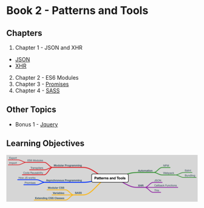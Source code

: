 # Book 2 - Patterns and Tools

## Chapters
1. Chapter 1 - JSON and XHR
* [JSON](./chapters/json.md)
* [XHR](./chapters/xhr_requests.md)
2. Chapter 2 - ES6 Modules
3. Chapter 3 - [Promises](./chapters/promises.md)
4. Chapter 4 - [SASS](./sass.md)


## Other Topics
* Bonus 1 - [Jquery](./chapters/jquery.md)

## Learning Objectives
![patterns-and-tools](./images/patterns_and_tools.png)
